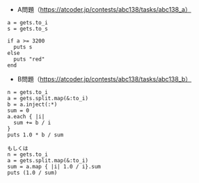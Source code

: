 - A問題（https://atcoder.jp/contests/abc138/tasks/abc138_a）
```
a = gets.to_i
s = gets.to_s

if a >= 3200
  puts s
else
  puts "red"
end
```

- B問題（https://atcoder.jp/contests/abc138/tasks/abc138_b）
```
n = gets.to_i
a = gets.split.map(&:to_i)
b = a.inject(:*)
sum = 0
a.each { |i|
  sum += b / i
}
puts 1.0 * b / sum

もしくは
n = gets.to_i
a = gets.split.map(&:to_i)
sum = a.map { |i| 1.0 / i}.sum
puts (1.0 / sum)
```
